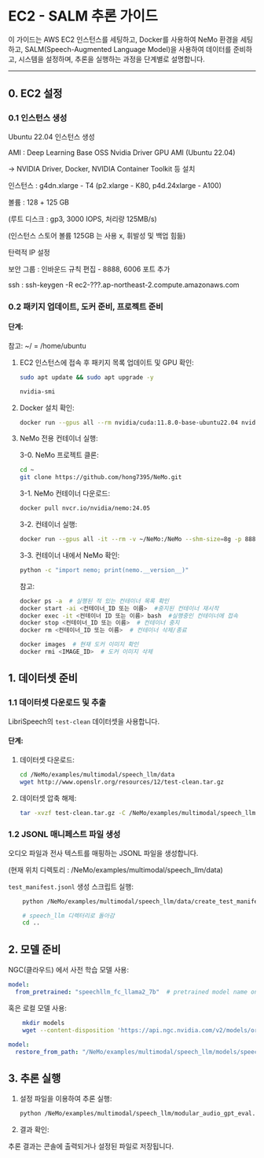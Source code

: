 # EC2 - SALM 추론 가이드

이 가이드는 AWS EC2 인스턴스를 세팅하고, Docker를 사용하여 NeMo 환경을 세팅하고, SALM(Speech-Augmented Language Model)을 사용하여 데이터를 준비하고, 시스템을 설정하며, 추론을 실행하는 과정을 단계별로 설명합니다.

---

## 0. EC2 설정

### 0.1 인스턴스 생성
Ubuntu 22.04 인스턴스 생성

AMI : Deep Learning Base OSS Nvidia Driver GPU AMI (Ubuntu 22.04)

-> NVIDIA Driver, Docker, NVIDIA Container Toolkit 등 설치

인스턴스 : g4dn.xlarge - T4 (p2.xlarge - K80, p4d.24xlarge - A100)

볼륨 : 128 + 125 GB

(루트 디스크 : gp3, 3000 IOPS, 처리량 125MB/s)

(인스턴스 스토어 볼륨 125GB 는 사용 x, 휘발성 및 백업 힘듦)

탄력적 IP 설정

보안 그룹 : 인바운드 규칙 편집 - 8888, 6006 포트 추가

ssh : ssh-keygen -R ec2-???.ap-northeast-2.compute.amazonaws.com

### 0.2 패키지 업데이트, 도커 준비, 프로젝트 준비
#### 단계:

참고: ~/ = /home/ubuntu

1. EC2 인스턴스에 접속 후 패키지 목록 업데이트 및 GPU 확인:

    ```bash
    sudo apt update && sudo apt upgrade -y
    ```

    ```bash
    nvidia-smi
    ```

2. Docker 설치 확인:

    ```bash
    docker run --gpus all --rm nvidia/cuda:11.8.0-base-ubuntu22.04 nvidia-smi
    ```

3. NeMo 전용 컨테이너 실행:

    3-0. NeMo 프로젝트 클론:

    ```bash
    cd ~
    git clone https://github.com/hong7395/NeMo.git
    ```

    3-1. NeMo 컨테이너 다운로드:

    ```bash
    docker pull nvcr.io/nvidia/nemo:24.05
    ```

    3-2. 컨테이너 실행:

    ```bash
    docker run --gpus all -it --rm -v ~/NeMo:/NeMo --shm-size=8g -p 8888:8888 -p 6006:6006 --ulimit memlock=-1 --ulimit stack=67108864 nvcr.io/nvidia/nemo:24.05
    ```

    3-3. 컨테이너 내에서 NeMo 확인:

    ```bash
    python -c "import nemo; print(nemo.__version__)"
    ```

    참고:

    ```bash
    docker ps -a  # 실행된 적 있는 컨테이너 목록 확인
    docker start -ai <컨테이너_ID 또는 이름>  #중지된 컨테이너 재시작
    docker exec -it <컨테이너 ID 또는 이름> bash  #실행중인 컨테이너에 접속
    docker stop <컨테이너_ID 또는 이름>  # 컨테이너 중지
    docker rm <컨테이너_ID 또는 이름>  # 컨테이너 삭제/종료

    docker images  # 현재 도커 이미지 확인
    docker rmi <IMAGE_ID>  # 도커 이미지 삭제
    ```

## 1. 데이터셋 준비

### 1.1 데이터셋 다운로드 및 추출
LibriSpeech의 `test-clean` 데이터셋을 사용합니다.

#### 단계:
1. 데이터셋 다운로드:
    ```bash
    cd /NeMo/examples/multimodal/speech_llm/data
    wget http://www.openslr.org/resources/12/test-clean.tar.gz
    ```
2. 데이터셋 압축 해제:
    ```bash
    tar -xvzf test-clean.tar.gz -C /NeMo/examples/multimodal/speech_llm/data
    ```
### 1.2 JSONL 매니페스트 파일 생성
오디오 파일과 전사 텍스트를 매핑하는 JSONL 파일을 생성합니다.

(현재 위치 디렉토리 : /NeMo/examples/multimodal/speech_llm/data)

`test_manifest.jsonl` 생성 스크립트 실행:
```bash
    python /NeMo/examples/multimodal/speech_llm/data/create_test_manifest.py

    # speech_llm 디렉터리로 돌아감
    cd ..
```
## 2. 모델 준비
NGC(클라우드) 에서 사전 학습 모델 사용:
```yaml
model:
  from_pretrained: "speechllm_fc_llama2_7b"  # pretrained model name on NGC or HF
```

혹은 로컬 모델 사용:
```bash
    mkdir models
    wget --content-disposition 'https://api.ngc.nvidia.com/v2/models/org/nvidia/team/nemo/speechllm_fc_llama2_7b/1.23.1/files?redirect=true&path=speechllm_fc_llama2_7b.nemo' -O ./models/speechllm_fc_llama2_7b.nemo
```
```yaml
model:
  restore_from_path: "/NeMo/examples/multimodal/speech_llm/models/speechllm_fc_llama2_7b.nemo" # Path to an existing .nemo model you wish to add new tasks to or run inference with
```

## 3. 추론 실행
1. 설정 파일을 이용하여 추론 실행:
    ```bash
    python /NeMo/examples/multimodal/speech_llm/modular_audio_gpt_eval.py --config-path=conf --config-name=modular_audio_gpt_config_eval.yaml
    ```
2. 결과 확인:

추론 결과는 콘솔에 출력되거나 설정된 파일로 저장됩니다.
